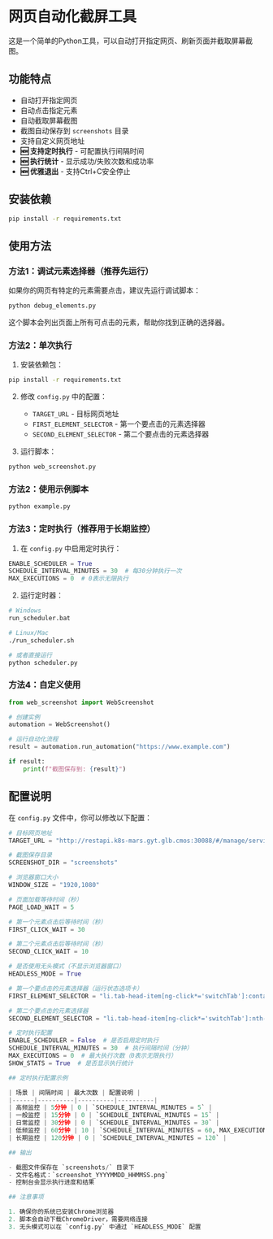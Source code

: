 # 网页自动化截屏工具

这是一个简单的Python工具，可以自动打开指定网页、刷新页面并截取屏幕截图。

## 功能特点

- 自动打开指定网页
- 自动点击指定元素
- 自动截取屏幕截图
- 截图自动保存到 `screenshots` 目录
- 支持自定义网页地址
- **🆕 支持定时执行** - 可配置执行间隔时间
- **🆕 执行统计** - 显示成功/失败次数和成功率
- **🆕 优雅退出** - 支持Ctrl+C安全停止

## 安装依赖

```bash
pip install -r requirements.txt
```

## 使用方法

### 方法1：调试元素选择器（推荐先运行）
如果你的网页有特定的元素需要点击，建议先运行调试脚本：

```bash
python debug_elements.py
```

这个脚本会列出页面上所有可点击的元素，帮助你找到正确的选择器。

### 方法2：单次执行
1. 安装依赖包：
```bash
pip install -r requirements.txt
```

2. 修改 `config.py` 中的配置：
   - `TARGET_URL` - 目标网页地址
   - `FIRST_ELEMENT_SELECTOR` - 第一个要点击的元素选择器
   - `SECOND_ELEMENT_SELECTOR` - 第二个要点击的元素选择器

3. 运行脚本：
```bash
python web_screenshot.py
```

### 方法2：使用示例脚本
```bash
python example.py
```

### 方法3：定时执行（推荐用于长期监控）
1. 在 `config.py` 中启用定时执行：
```python
ENABLE_SCHEDULER = True
SCHEDULE_INTERVAL_MINUTES = 30  # 每30分钟执行一次
MAX_EXECUTIONS = 0  # 0表示无限执行
```

2. 运行定时器：
```bash
# Windows
run_scheduler.bat

# Linux/Mac
./run_scheduler.sh

# 或者直接运行
python scheduler.py
```

### 方法4：自定义使用
```python
from web_screenshot import WebScreenshot

# 创建实例
automation = WebScreenshot()

# 运行自动化流程
result = automation.run_automation("https://www.example.com")

if result:
    print(f"截图保存到: {result}")
```

## 配置说明

在 `config.py` 文件中，你可以修改以下配置：

```python
# 目标网页地址
TARGET_URL = "http://restapi.k8s-mars.gyt.glb.cmos:30088/#/manage/serviceDetail/Deployment/rhgz-engine-ly//ly-app-prd-dualstack-4th3-respool/"

# 截图保存目录
SCREENSHOT_DIR = "screenshots"

# 浏览器窗口大小
WINDOW_SIZE = "1920,1080"

# 页面加载等待时间（秒）
PAGE_LOAD_WAIT = 5

# 第一个元素点击后等待时间（秒）
FIRST_CLICK_WAIT = 30

# 第二个元素点击后等待时间（秒）
SECOND_CLICK_WAIT = 10

# 是否使用无头模式（不显示浏览器窗口）
HEADLESS_MODE = True

# 第一个要点击的元素选择器（运行状态选项卡）
FIRST_ELEMENT_SELECTOR = "li.tab-head-item[ng-click*='switchTab']:contains('运行状态')"

# 第二个要点击的元素选择器
SECOND_ELEMENT_SELECTOR = "li.tab-head-item[ng-click*='switchTab']:nth-child(2)"

# 定时执行配置
ENABLE_SCHEDULER = False  # 是否启用定时执行
SCHEDULE_INTERVAL_MINUTES = 30  # 执行间隔时间（分钟）
MAX_EXECUTIONS = 0  # 最大执行次数（0表示无限执行）
SHOW_STATS = True  # 是否显示执行统计

## 定时执行配置示例

| 场景 | 间隔时间 | 最大次数 | 配置说明 |
|------|----------|----------|----------|
| 高频监控 | 5分钟 | 0 | `SCHEDULE_INTERVAL_MINUTES = 5` |
| 一般监控 | 15分钟 | 0 | `SCHEDULE_INTERVAL_MINUTES = 15` |
| 日常监控 | 30分钟 | 0 | `SCHEDULE_INTERVAL_MINUTES = 30` |
| 低频监控 | 60分钟 | 10 | `SCHEDULE_INTERVAL_MINUTES = 60, MAX_EXECUTIONS = 10` |
| 长期监控 | 120分钟 | 0 | `SCHEDULE_INTERVAL_MINUTES = 120` |

## 输出

- 截图文件保存在 `screenshots/` 目录下
- 文件名格式：`screenshot_YYYYMMDD_HHMMSS.png`
- 控制台会显示执行进度和结果

## 注意事项

1. 确保你的系统已安装Chrome浏览器
2. 脚本会自动下载ChromeDriver，需要网络连接
3. 无头模式可以在 `config.py` 中通过 `HEADLESS_MODE` 配置 
